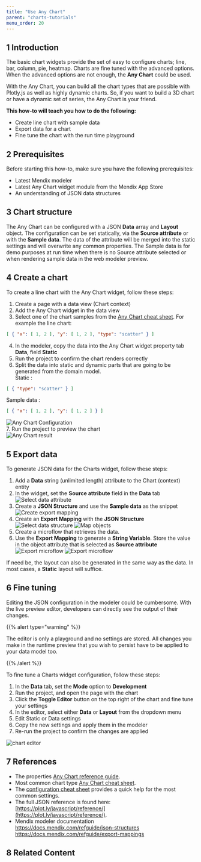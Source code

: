 ```yaml
---
title: "Use Any Chart"
parent: "charts-tutorials"
menu_order: 20
---
```


## 1 Introduction

The basic chart widgets provide the set of easy to configure charts; line, bar, column, pie, heatmap. Charts are fine tuned  with the advanced options. When the advanced options are not enough, the **Any Chart** could be used.

With the Any Chart, you can build all the chart types that are possible with Plotly.js as well as highly dynamic charts. So, if you want to build a 3D chart or have a dynamic set of series, the Any Chart is your friend.

**This how-to will teach you how to do the following:**

* Create line chart with sample data
* Export data for a chart
* Fine tune the chart with the run time playground

## 2 Prerequisites

Before starting this how-to, make sure you have the following prerequisites:

* Latest Mendix modeler
* Latest Any Chart widget module from the Mendix App Store
* An understanding of JSON data structures

## 3 Chart structure

The Any Chart can be configured with a JSON **Data** array and **Layout** object. The configuration can be set statically, via the **Source attribute** or with the **Sample data**. The data of the attribute will be merged into the static settings and will overwrite any common properties. The Sample data is for demo purposes at run time when there is no Source attribute selected or when rendering sample data in the web modeler preview.

## 4 Create a chart

To create a line chart with the Any Chart widget, follow these steps:

1. Create a page with a data view (Chart context)
1. Add the Any Chart widget in the data view
1. Select one of the chart samples from the [Any Chart cheat sheet](../../refguide/charts-any-cheat-sheet#line-chart). For example the line chart:  

```json
[ { "x": [ 1, 2 ], "y": [ 1, 2 ], "type": "scatter" } ]
```

4. In the modeler, copy the data into the Any Chart widget property tab **Data**, field **Static**
1. Run the project to confirm the chart renders correctly
1. Split the data into static and dynamic parts that are going to be generated from the domain model.  
Static :  

```json
[ { "type": "scatter" } ]
```

Sample data :  

```json
[ { "x": [ 1, 2 ], "y": [ 1, 2 ] } ]
```

![Any Chart Configuration](attachments/charts/any-chart-configuration.png)  
7. Run the project to preview the chart  
![Any Chart result](attachments/charts/charts-any-sample.png)

## 5 Export data

To generate JSON data for the Charts widget, follow these steps:

1. Add a **Data** string (unlimited length) attribute to the Chart (context) entity
1. In the widget, set the **Source attribute** field in the **Data** tab
![Select data attribute](attachments/charts/any-chart-configuration-attribute.png)
1. Create a **JSON Structure** and use the **Sample data** as the snippet
![Create export mapping](attachments/charts/any-chart-json-structure-line-chart-data.png)
1. Create an **Export Mapping** with the **JSON Structure**
![Select data structure](attachments/charts/any-chart-line-chart-export-mapping-select.png)
![Map objects](attachments/charts/any-chart-line-chart-export-mapping.png)
1. Create a microflow that retrieves the data.
1. Use the **Export Mapping** to generate a **String Variable**. Store the value in the object attribute that is selected as **Source attribute**
![Export microflow](attachments/charts/any-chart-export-microflow.png)
![Export microflow](attachments/charts/any-chart-export-microflow-structure.png)

If need be, the layout can also be generated in the same way as the data. In most cases, a **Static** layout will suffice.

## 6 Fine tuning

Editing the JSON configuration in the modeler could be cumbersome. With the live preview editor, developers can directly see the output of their changes. 

{{% alert type="warning" %}}

The editor is only a playground and no settings are stored. All changes you make in the runtime preview that you wish to persist have to be applied to your data model too.

{{% /alert %}}

To fine tune a Charts widget configuration, follow these steps:

1. In the **Data** tab, set the **Mode** option to **Development**
1. Run the project, and open the page with the chart 
1. Click the **Toggle Editor** button on the top right of the chart and fine tune your settings
1. In the editor, select either **Data** or **Layout** from the dropdown menu
1. Edit Static or Data settings
1. Copy the new settings and apply them in the modeler
1. Re-run the project to confirm the changes are applied

![chart editor](attachments/charts/charts-toggle-editor-open.png)

## 7 References

- The properties [Any Chart reference guide](../../refguide/charts-any-configuration).  
- Most common chart type [Any Chart cheat sheet](../../refguide/charts-any-cheat-sheet).  
- The [configuration cheat sheet](../../refguide/charts-advanced-cheat-sheet) provides a quick help for the most common settings.  
- The full JSON reference is found here: [https://plot.ly/javascript/reference/](https://plot.ly/javascript/reference/).
- Mendix modeler documentation  
https://docs.mendix.com/refguide/json-structures  
https://docs.mendix.com/refguide/export-mappings  

## 8 Related Content
